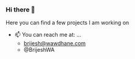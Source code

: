 ### Hi there 👋

Here you can find a few projects I am working on
    
- 📫 You can reach me at: ...
    - brijesh@wawdhane.com
    - @BrijeshWA


